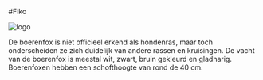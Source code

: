 #Fiko

[logo]:https://www.hondenpage.com/foto/collect/32898.jpg "Fiko pic"

![logo]


De boerenfox is niet officieel erkend als hondenras, maar toch onderscheiden ze zich duidelijk van andere rassen en kruisingen. De vacht van de boerenfox is meestal wit, zwart, bruin gekleurd en gladharig. Boerenfoxen hebben een schofthoogte van rond de 40 cm.